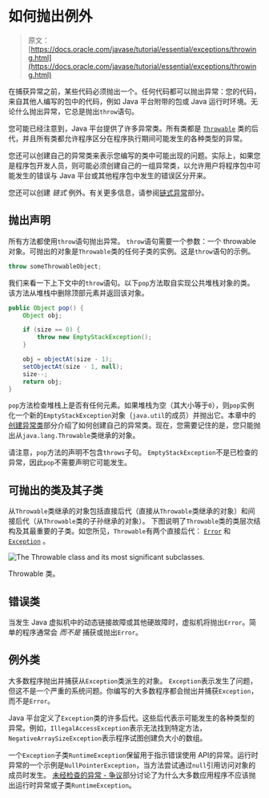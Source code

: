 # 如何抛出例外

> 原文： [https://docs.oracle.com/javase/tutorial/essential/exceptions/throwing.html](https://docs.oracle.com/javase/tutorial/essential/exceptions/throwing.html)

在捕获异常之前，某些代码必须抛出一个。任何代码都可以抛出异常：您的代码，来自其他人编写的包中的代码，例如 Java 平台附带的包或 Java 运行时环境。无论什么抛出异常，它总是抛出`throw`语句。

您可能已经注意到，Java 平台提供了许多异常类。所有类都是 [`Throwable`](https://docs.oracle.com/javase/8/docs/api/java/lang/Throwable.html) 类的后代，并且所有类都允许程序区分在程序执行期间可能发生的各种类型的异常。

您还可以创建自己的异常类来表示您编写的类中可能出现的问题。实际上，如果您是程序包开发人员，则可能必须创建自己的一组异常类，以允许用户将程序包中可能发生的错误与 Java 平台或其他程序包中发生的错误区分开来。

您还可以创建 _链式_ 例外。有关更多信息，请参阅[链式异常](../../essential/exceptions/chained.html)部分。

## 抛出声明

所有方法都使用`throw`语句抛出异常。 `throw`语句需要一个参数：一个 throwable 对象。可抛出的对象是`Throwable`类的任何子类的实例。这是`throw`语句的示例。

```java
throw someThrowableObject;
```

我们来看一下上下文中的`throw`语句。以下`pop`方法取自实现公共堆栈对象的类。该方法从堆栈中删除顶部元素并返回该对象。

```java
public Object pop() {
    Object obj;

    if (size == 0) {
        throw new EmptyStackException();
    }

    obj = objectAt(size - 1);
    setObjectAt(size - 1, null);
    size--;
    return obj;
}
```

`pop`方法检查堆栈上是否有任何元素。如果堆栈为空（其大小等于`0`），则`pop`实例化一个新的`EmptyStackException`对象（`java.util`的成员）并抛出它。本章中的[创建异常类](../../essential/exceptions/creating.html)部分介绍了如何创建自己的异常类。现在，您需要记住的是，您只能抛出从`java.lang.Throwable`类继承的对象。

请注意，`pop`方法的声明不包含`throws`子句。 `EmptyStackException`不是已检查的异常，因此`pop`不需要声明它可能发生。

## 可抛出的类及其子类

从`Throwable`类继承的对象包括直接后代（直接从`Throwable`类继承的对象）和间接后代（从`Throwable`类的子孙继承的对象）。 下图说明了`Throwable`类的类层次结构及其最重要的子类。如您所见，`Throwable`有两个直接后代： [`Error`](https://docs.oracle.com/javase/8/docs/api/java/lang/Error.html) 和 [`Exception`](https://docs.oracle.com/javase/8/docs/api/java/lang/Exception.html) 。

![The Throwable class and its most significant subclasses.](img/84d504625ecc17df1827f19bf2d79a03.jpg)

Throwable 类。



## 错误类

当发生 Java 虚拟机中的动态链接故障或其他硬故障时，虚拟机将抛出`Error`。简单的程序通常会 _而不是_ 捕获或抛出`Error`。

## 例外类

大多数程序抛出并捕获从`Exception`类派生的对象。 `Exception`表示发生了问题，但这不是一个严重的系统问题。你编写的大多数程序都会抛出并捕获`Exception`，而不是`Error`。

Java 平台定义了`Exception`类的许多后代。这些后代表示可能发生的各种类型的异常。例如，`IllegalAccessException`表示无法找到特定方法，`NegativeArraySizeException`表示程序试图创建负大小的数组。

一个`Exception`子类`RuntimeException`保留用于指示错误使用 API​​的异常。运行时异常的一个示例是`NullPointerException`，当方法尝试通过`null`引用访问对象的成员时发生。 [未经检查的异常 - 争议](runtime.html)部分讨论了为什么大多数应用程序不应该抛出运行时异常或子类`RuntimeException`。